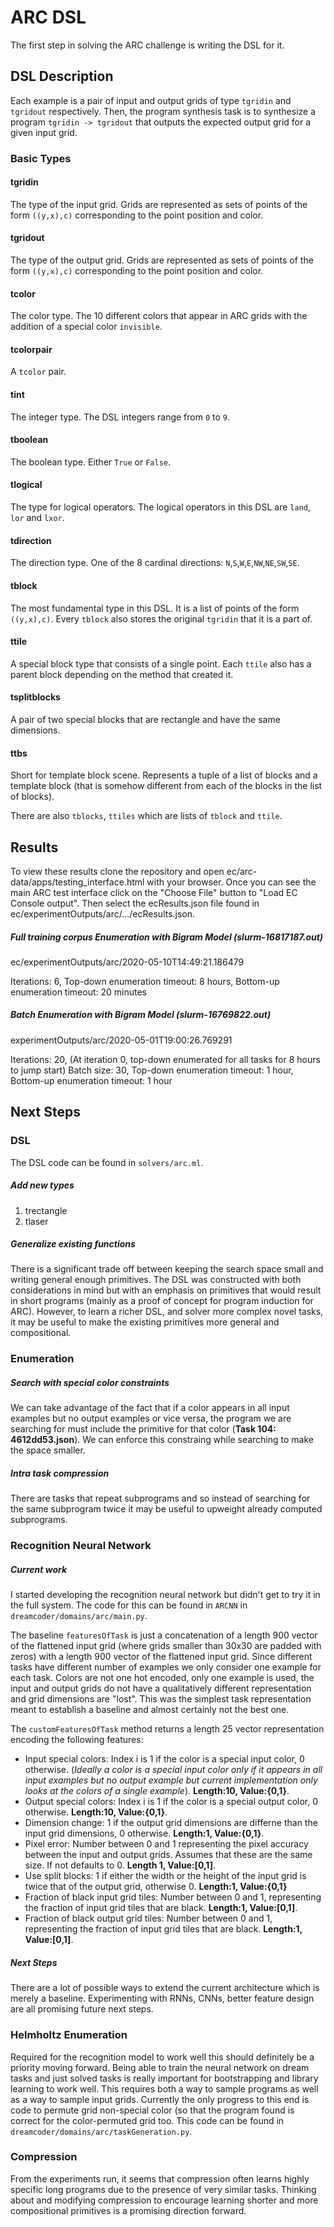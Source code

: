 # ARC DSL
The first step in solving the ARC challenge is writing the DSL for it.
## DSL Description
Each example is a pair of input and output grids of type `tgridin` and `tgridout` respectively. Then, the program synthesis task is to synthesize a program `tgridin -> tgridout` that outputs the expected output grid for a given input grid.
### Basic Types
#### tgridin
The type of the input grid. Grids are represented as sets of points of the form `((y,x),c)` corresponding to the point position and color.
#### tgridout
The type of the output grid. Grids are represented as sets of points of the form `((y,x),c)` corresponding to the point position and color.
#### tcolor
The color type. The 10 different colors that appear in ARC grids with the addition of a special color `invisible`.
#### tcolorpair
A `tcolor` pair.
#### tint
The integer type. The DSL integers range from `0` to `9`.
#### tboolean
The boolean type. Either `True` or `False`.
#### tlogical
The type for logical operators. The logical operators in this DSL are `land`, `lor` and `lxor`.
#### tdirection
The direction type. One of the 8 cardinal directions: `N`,`S`,`W`,`E`,`NW`,`NE`,`SW`,`SE`.
#### tblock
The most fundamental type in this DSL. It is a list of points of the form `((y,x),c)`. Every `tblock` also stores the original `tgridin` that it is a part of.
#### ttile
A special block type that consists of a single point. Each `ttile` also has a parent block depending on the method that created it.
#### tsplitblocks
A pair of two special blocks that are rectangle and have the same dimensions. 
#### ttbs
Short for template block scene. Represents a tuple of a list of blocks and a template block (that is somehow different from each of the blocks in the list of blocks).

There are also `tblocks`, `ttiles` which are lists of `tblock` and `ttile`.

## Results
To view these results clone the repository and open ec/arc-data/apps/testing_interface.html with your browser. Once you can see the main ARC test interface click on the "Choose File" button to "Load EC Console output". Then select the ecResults.json file found in ec/experimentOutputs/arc/.../ecResults.json.

##### Full training corpus Enumeration with Bigram Model (slurm-16817187.out)
ec/experimentOutputs/arc/2020-05-10T14:49:21.186479

Iterations: 6,
Top-down enumeration timeout: 8 hours,
Bottom-up enumeration timeout: 20 minutes


##### Batch Enumeration with Bigram Model (slurm-16769822.out)
experimentOutputs/arc/2020-05-01T19:00:26.769291

Iterations: 20,
(At iteration 0, top-down enumerated for all tasks for 8 hours to jump start)
Batch size: 30,
Top-down enumeration timeout: 1 hour,
Bottom-up enumeration timeout: 1 hour
## Next Steps
### DSL
The DSL code can be found in `solvers/arc.ml`.

##### Add new types
1. trectangle
2. tlaser
##### Generalize existing functions
There is a significant trade off between keeping the search space small and writing general enough primitives. The DSL was constructed with both considerations in mind but with an emphasis on primitives that would result in short programs (mainly as a proof of concept for program induction for ARC). However, to learn a richer DSL, and solver more complex novel tasks, it may be useful to make the existing primitives more general and compositional. 

### Enumeration
##### Search with special color constraints
We can take advantage of the fact that if a color appears in all input examples but no output examples or vice versa, the program we are searching for must include the primitive for that color (**Task 104: 4612dd53.json**). We can enforce this constraing while searching to make the space smaller.
##### Intra task compression
There are tasks that repeat subprograms and so instead of searching for the same subprogram twice it may be useful to upweight already computed subprograms.
### Recognition Neural Network
##### Current work
I started developing the recognition neural network but didn't get to try it in the full system. The code for this can be found in `ARCNN` in `dreamcoder/domains/arc/main.py`. 

The baseline `featuresOfTask` is just a concatenation of a length 900 vector of the flattened input grid (where grids smaller than 30x30 are padded with zeros) with a length 900 vector of the flattened input grid. Since different tasks have different number of examples we only consider one example for each task. Colors are not one hot encoded, only one example is used, the input and output grids do not have a qualitatively different representation and grid dimensions are "lost". This was the simplest task representation meant to establish a baseline and almost certainly not the best one.

The `customFeaturesOfTask` method returns a length 25 vector representation encoding the following features:
* Input special colors: Index i is 1 if the color is a special input color, 0 otherwise. (*Ideally a color is a special input color only if it appears in all input examples but no output example but current implementation only looks at the colors of a single example*). **Length:10, Value:{0,1}**.
* Output special colors: Index i is 1 if the color is a special output color, 0 otherwise. **Length:10, Value:{0,1}**. 
* Dimension change: 1 if the output grid dimensions are differne than the input grid dimensions, 0 otherwise. **Length:1, Value:{0,1}**. 
* Pixel error: Number between 0 and 1 representing the pixel accuracy between the input and output grids. Assumes that these are the same size. If not defaults to 0. **Length 1, Value:[0,1]**. 
* Use split blocks: 1 if either the width or the height of the input grid is twice that of the output grid, otherwise 0. **Length:1, Value:{0,1}**
* Fraction of black input grid tiles: Number between 0 and 1, representing the fraction of input grid tiles that are black. **Length:1, Value:[0,1]**.
* Fraction of black output grid tiles: Number between 0 and 1, representing the fraction of input grid tiles that are black. **Length:1, Value:[0,1]**.

##### Next Steps
There are a lot of possible ways to extend the current architecture which is merely a baseline. Experimenting with RNNs, CNNs, better feature design are all promising future next steps.

### Helmholtz Enumeration
Required for the recognition model to work well this should definitely be a priority moving forward. Being able to train the neural network on dream tasks and just solved tasks is really important for bootstrapping and library learning to work well. This requires both a way to sample programs as well as a way to sample input grids. Currently the only progress to this end is code to permute grid non-special color (so that the program found is correct for the color-permuted grid too. This code can be found in `dreamcoder/domains/arc/taskGeneration.py`.

### Compression
From the experiments run, it seems that compression often learns highly specific long programs due to the presence of very similar tasks. Thinking about and modifying compression to encourage learning shorter and more compositional primitives is a promising direction forward.



